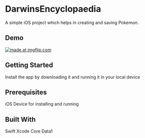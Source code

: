 # DarwinsEncyclopaedia
A simple iOS project which helps in creating and saving Pokemon.

## Demo

<a href="https://imgflip.com/gif/2zdsxw"><img src="https://i.imgflip.com/2zdsxw.gif" title="made at imgflip.com"/></a>

## Getting Started

Install the app by downloading it and running it in your local device

## Prerequisites
iOS Device for installing and running


## Built With
Swift
Xcode
Core Data1
